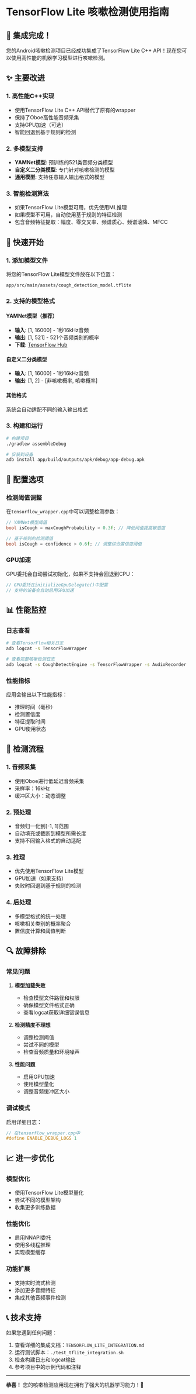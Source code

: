 # TensorFlow Lite 咳嗽检测使用指南

## 🎉 集成完成！

您的Android咳嗽检测项目已经成功集成了TensorFlow Lite C++ API！现在您可以使用高性能的机器学习模型进行咳嗽检测。

## ✨ 主要改进

### 1. 高性能C++实现
- 使用TensorFlow Lite C++ API替代了原有的wrapper
- 保持了Oboe高性能音频采集
- 支持GPU加速（可选）
- 智能回退到基于规则的检测

### 2. 多模型支持
- **YAMNet模型**: 预训练的521类音频分类模型
- **自定义二分类模型**: 专门针对咳嗽检测的模型
- **通用模型**: 支持任意输入输出格式的模型

### 3. 智能检测算法
- 如果TensorFlow Lite模型可用，优先使用ML推理
- 如果模型不可用，自动使用基于规则的特征检测
- 包含音频特征提取：幅度、零交叉率、频谱质心、频谱滚降、MFCC

## 🚀 快速开始

### 1. 添加模型文件

将您的TensorFlow Lite模型文件放在以下位置：

```
app/src/main/assets/cough_detection_model.tflite
```

### 2. 支持的模型格式

#### YAMNet模型（推荐）
- **输入**: [1, 16000] - 1秒16kHz音频
- **输出**: [1, 521] - 521个音频类别的概率
- **下载**: [TensorFlow Hub](https://tfhub.dev/google/yamnet/1)

#### 自定义二分类模型
- **输入**: [1, 16000] - 1秒16kHz音频  
- **输出**: [1, 2] - [非咳嗽概率, 咳嗽概率]

#### 其他格式
系统会自动适配不同的输入输出格式

### 3. 构建和运行

```bash
# 构建项目
./gradlew assembleDebug

# 安装到设备
adb install app/build/outputs/apk/debug/app-debug.apk
```

## 🔧 配置选项

### 检测阈值调整

在`tensorflow_wrapper.cpp`中可以调整检测参数：

```cpp
// YAMNet模型阈值
bool isCough = maxCoughProbability > 0.3f; // 降低阈值提高敏感度

// 基于规则的检测阈值
bool isCough = confidence > 0.6f; // 调整综合置信度阈值
```

### GPU加速

GPU委托会自动尝试初始化，如果不支持会回退到CPU：

```cpp
// GPU委托在initializeGpuDelegate()中配置
// 支持的设备会自动启用GPU加速
```

## 📊 性能监控

### 日志查看

```bash
# 查看TensorFlow相关日志
adb logcat -s TensorFlowWrapper

# 查看完整咳嗽检测日志
adb logcat -s CoughDetectEngine -s TensorFlowWrapper -s AudioRecorder
```

### 性能指标

应用会输出以下性能指标：
- 推理时间（毫秒）
- 检测置信度
- 特征提取时间
- GPU使用状态

## 🎯 检测流程

### 1. 音频采集
- 使用Oboe进行低延迟音频采集
- 采样率：16kHz
- 缓冲区大小：动态调整

### 2. 预处理
- 音频归一化到[-1, 1]范围
- 自动填充或截断到模型所需长度
- 支持不同输入格式的自动适配

### 3. 推理
- 优先使用TensorFlow Lite模型
- GPU加速（如果支持）
- 失败时回退到基于规则的检测

### 4. 后处理
- 多模型格式的统一处理
- 咳嗽相关类别的概率聚合
- 置信度计算和阈值判断

## 🔍 故障排除

### 常见问题

1. **模型加载失败**
   - 检查模型文件路径和权限
   - 确保模型文件格式正确
   - 查看logcat获取详细错误信息

2. **检测精度不理想**
   - 调整检测阈值
   - 尝试不同的模型
   - 检查音频质量和环境噪声

3. **性能问题**
   - 启用GPU加速
   - 使用模型量化
   - 调整音频缓冲区大小

### 调试模式

启用详细日志：

```cpp
// 在tensorflow_wrapper.cpp中
#define ENABLE_DEBUG_LOGS 1
```

## 📈 进一步优化

### 模型优化
- 使用TensorFlow Lite模型量化
- 尝试不同的模型架构
- 收集更多训练数据

### 性能优化
- 启用NNAPI委托
- 使用多线程推理
- 实现模型缓存

### 功能扩展
- 支持实时流式检测
- 添加更多音频特征
- 集成其他音频事件检测

## 📞 技术支持

如果您遇到任何问题：

1. 查看详细的集成文档：`TENSORFLOW_LITE_INTEGRATION.md`
2. 运行测试脚本：`./test_tflite_integration.sh`
3. 检查构建日志和logcat输出
4. 参考项目中的示例代码和注释

---

**恭喜！** 您的咳嗽检测应用现在拥有了强大的机器学习能力！🎉
